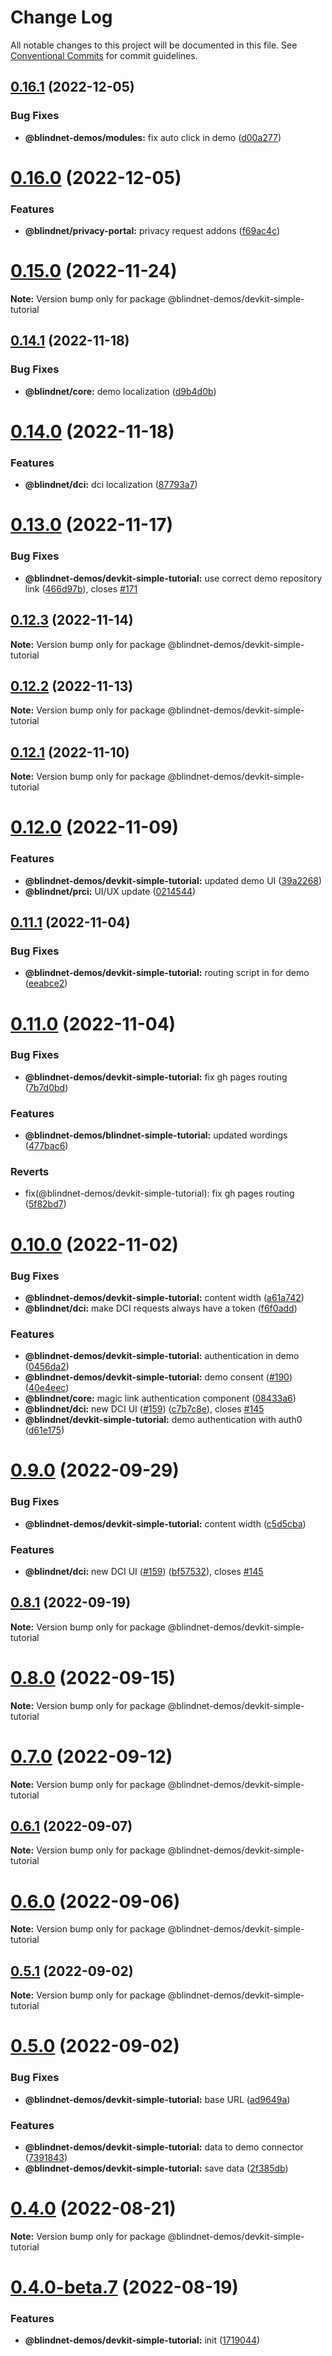 # Change Log

All notable changes to this project will be documented in this file.
See [Conventional Commits](https://conventionalcommits.org) for commit guidelines.

## [0.16.1](https://github.com/blindnet-io/privacy-components-web/compare/v0.16.0...v0.16.1) (2022-12-05)

### Bug Fixes

- **@blindnet-demos/modules:** fix auto click in demo ([d00a277](https://github.com/blindnet-io/privacy-components-web/commit/d00a277969c393e66bd2678062091ff1fcaa52f2))

# [0.16.0](https://github.com/blindnet-io/privacy-components-web/compare/v0.15.0...v0.16.0) (2022-12-05)

### Features

- **@blindnet/privacy-portal:** privacy request addons ([f69ac4c](https://github.com/blindnet-io/privacy-components-web/commit/f69ac4c98e1e12679fb3f35edbfde7fd1f6218b8))

# [0.15.0](https://github.com/blindnet-io/privacy-components-web/compare/v0.14.1...v0.15.0) (2022-11-24)

**Note:** Version bump only for package @blindnet-demos/devkit-simple-tutorial

## [0.14.1](https://github.com/blindnet-io/privacy-components-web/compare/v0.14.0...v0.14.1) (2022-11-18)

### Bug Fixes

- **@blindnet/core:** demo localization ([d9b4d0b](https://github.com/blindnet-io/privacy-components-web/commit/d9b4d0bcf58da4217a840f7123bde5e897e73155))

# [0.14.0](https://github.com/blindnet-io/privacy-components-web/compare/v0.13.0...v0.14.0) (2022-11-18)

### Features

- **@blindnet/dci:** dci localization ([87793a7](https://github.com/blindnet-io/privacy-components-web/commit/87793a70cd0d0c6bb24974c0e2978a6f8c7c2259))

# [0.13.0](https://github.com/blindnet-io/privacy-components-web/compare/v0.12.3...v0.13.0) (2022-11-17)

### Bug Fixes

- **@blindnet-demos/devkit-simple-tutorial:** use correct demo repository link ([466d97b](https://github.com/blindnet-io/privacy-components-web/commit/466d97b44769c43c53c7a74421705439a6bdd967)), closes [#171](https://github.com/blindnet-io/privacy-components-web/issues/171)

## [0.12.3](https://github.com/blindnet-io/privacy-components-web/compare/v0.12.2...v0.12.3) (2022-11-14)

**Note:** Version bump only for package @blindnet-demos/devkit-simple-tutorial

## [0.12.2](https://github.com/blindnet-io/privacy-components-web/compare/v0.12.1...v0.12.2) (2022-11-13)

**Note:** Version bump only for package @blindnet-demos/devkit-simple-tutorial

## [0.12.1](https://github.com/blindnet-io/privacy-components-web/compare/v0.12.0...v0.12.1) (2022-11-10)

**Note:** Version bump only for package @blindnet-demos/devkit-simple-tutorial

# [0.12.0](https://github.com/blindnet-io/privacy-components-web/compare/v0.11.1...v0.12.0) (2022-11-09)

### Features

- **@blindnet-demos/devkit-simple-tutorial:** updated demo UI ([39a2268](https://github.com/blindnet-io/privacy-components-web/commit/39a2268bac68f450f9ab5d509dcd670dbb7c91bd))
- **@blindnet/prci:** UI/UX update ([0214544](https://github.com/blindnet-io/privacy-components-web/commit/0214544653033956ca23b0d91454716b5a8bb753))

## [0.11.1](https://github.com/blindnet-io/privacy-components-web/compare/v0.11.0...v0.11.1) (2022-11-04)

### Bug Fixes

- **@blindnet-demos/devkit-simple-tutorial:** routing script in for demo ([eeabce2](https://github.com/blindnet-io/privacy-components-web/commit/eeabce2266a3b34bd781f431802433fae6922814))

# [0.11.0](https://github.com/blindnet-io/privacy-components-web/compare/v0.10.0...v0.11.0) (2022-11-04)

### Bug Fixes

- **@blindnet-demos/devkit-simple-tutorial:** fix gh pages routing ([7b7d0bd](https://github.com/blindnet-io/privacy-components-web/commit/7b7d0bd79087f589e9f7604f332b168b086bad83))

### Features

- **@blindnet-demos/blindnet-simple-tutorial:** updated wordings ([477bac6](https://github.com/blindnet-io/privacy-components-web/commit/477bac6f87fde30b13e052d103260ce5573cbecd))

### Reverts

- fix(@blindnet-demos/devkit-simple-tutorial): fix gh pages routing ([5f82bd7](https://github.com/blindnet-io/privacy-components-web/commit/5f82bd70023348a2e07fcf942e0dc620428a4b71))

# [0.10.0](https://github.com/blindnet-io/privacy-components-web/compare/v0.9.0...v0.10.0) (2022-11-02)

### Bug Fixes

- **@blindnet-demos/devkit-simple-tutorial:** content width ([a61a742](https://github.com/blindnet-io/privacy-components-web/commit/a61a74256e30545affbf05b6a87546f6ccde6e34))
- **@blindnet/dci:** make DCI requests always have a token ([f6f0add](https://github.com/blindnet-io/privacy-components-web/commit/f6f0add8f2b1dc56c7d323255b484f24f91d62e2))

### Features

- **@blindnet-demos/devkit-simple-tutorial:** authentication in demo ([0456da2](https://github.com/blindnet-io/privacy-components-web/commit/0456da2d16148083a9b9c00b09a52f051f0d8fc9))
- **@blindnet-demos/devkit-simple-tutorial:** demo consent ([#190](https://github.com/blindnet-io/privacy-components-web/issues/190)) ([40e4eec](https://github.com/blindnet-io/privacy-components-web/commit/40e4eec387d3255a36465317f82204c8fefdda70))
- **@blindnet/core:** magic link authentication component ([08433a6](https://github.com/blindnet-io/privacy-components-web/commit/08433a6f453112f45ab8d98cea861f98bf1314a5))
- **@blindnet/dci:** new DCI UI ([#159](https://github.com/blindnet-io/privacy-components-web/issues/159)) ([c7b7c8e](https://github.com/blindnet-io/privacy-components-web/commit/c7b7c8ea57802e57a4080452cf4eb565d0899628)), closes [#145](https://github.com/blindnet-io/privacy-components-web/issues/145)
- **@blindnet/devkit-simple-tutorial:** demo authentication with auth0 ([d61e175](https://github.com/blindnet-io/privacy-components-web/commit/d61e1753961ef5d8bc962855d248be7df20f0bb9))

# [0.9.0](https://github.com/blindnet-io/privacy-components-web/compare/v0.8.1...v0.9.0) (2022-09-29)

### Bug Fixes

- **@blindnet-demos/devkit-simple-tutorial:** content width ([c5d5cba](https://github.com/blindnet-io/privacy-components-web/commit/c5d5cba5e477533efe492b87aae05ea5d1575a09))

### Features

- **@blindnet/dci:** new DCI UI ([#159](https://github.com/blindnet-io/privacy-components-web/issues/159)) ([bf57532](https://github.com/blindnet-io/privacy-components-web/commit/bf57532686c1e5a430dc9f3a53af4c1b217e188e)), closes [#145](https://github.com/blindnet-io/privacy-components-web/issues/145)

## [0.8.1](https://github.com/blindnet-io/privacy-components-web/compare/v0.8.0...v0.8.1) (2022-09-19)

**Note:** Version bump only for package @blindnet-demos/devkit-simple-tutorial

# [0.8.0](https://github.com/blindnet-io/privacy-components-web/compare/v0.7.0...v0.8.0) (2022-09-15)

**Note:** Version bump only for package @blindnet-demos/devkit-simple-tutorial

# [0.7.0](https://github.com/blindnet-io/privacy-components-web/compare/v0.6.1...v0.7.0) (2022-09-12)

**Note:** Version bump only for package @blindnet-demos/devkit-simple-tutorial

## [0.6.1](https://github.com/blindnet-io/privacy-components-web/compare/v0.6.0...v0.6.1) (2022-09-07)

**Note:** Version bump only for package @blindnet-demos/devkit-simple-tutorial

# [0.6.0](https://github.com/blindnet-io/privacy-components-web/compare/v0.5.1...v0.6.0) (2022-09-06)

**Note:** Version bump only for package @blindnet-demos/devkit-simple-tutorial

## [0.5.1](https://github.com/blindnet-io/privacy-components-web/compare/v0.5.0...v0.5.1) (2022-09-02)

**Note:** Version bump only for package @blindnet-demos/devkit-simple-tutorial

# [0.5.0](https://github.com/blindnet-io/privacy-components-web/compare/v0.4.0...v0.5.0) (2022-09-02)

### Bug Fixes

- **@blindnet-demos/devkit-simple-tutorial:** base URL ([ad9649a](https://github.com/blindnet-io/privacy-components-web/commit/ad9649ab9f5c254a35a38375dbe1194be39a7ba0))

### Features

- **@blindnet-demos/devkit-simple-tutorial:** data to demo connector ([7391843](https://github.com/blindnet-io/privacy-components-web/commit/7391843892be6afe711a603ef032379014469499))
- **@blindnet-demos/devkit-simple-tutorial:** save data ([2f385db](https://github.com/blindnet-io/privacy-components-web/commit/2f385db5b8c73dbc70a61f1c9cb73e9e850f1ccd))

# [0.4.0](https://github.com/blindnet-io/privacy-components-web/compare/v0.4.0-beta.7...v0.4.0) (2022-08-21)

**Note:** Version bump only for package @blindnet-demos/devkit-simple-tutorial

# [0.4.0-beta.7](https://github.com/blindnet-io/privacy-components-web/compare/v0.4.0-beta.6...v0.4.0-beta.7) (2022-08-19)

### Features

- **@blindnet-demos/devkit-simple-tutorial:** init ([1719044](https://github.com/blindnet-io/privacy-components-web/commit/1719044649793b61b016d2068a467d4f0367ed2c))
